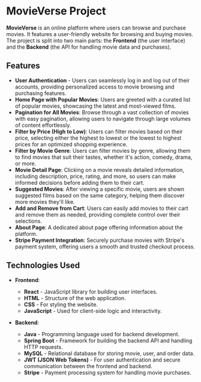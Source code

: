 # MovieVerse Project

**MovieVerse** is an online platform where users can browse and purchase movies. It features a user-friendly website for browsing and buying movies. The project is split into two main parts: the **Frontend** (the user interface) and the **Backend** (the API for handling movie data and purchases).

## Features

- **User Authentication** - Users can seamlessly log in and log out of their accounts, providing personalized access to movie browsing and purchasing features.
- **Home Page with Popular Movies**: Users are greeted with a curated list of popular movies, showcasing the latest and most-viewed films.
- **Pagination for All Movies**: Browse through a vast collection of movies with easy pagination, allowing users to navigate through large volumes of content effortlessly.
- **Filter by Price (High to Low)**: Users can filter movies based on their price, selecting either the highest to lowest or the lowest to highest prices for an optimized shopping experience.
- **Filter by Movie Genre**: Users can filter movies by genre, allowing them to find movies that suit their tastes, whether it's action, comedy, drama, or more.
- **Movie Detail Page**: Clicking on a movie reveals detailed information, including description, price, rating, and more, so users can make informed decisions before adding them to their cart.
- **Suggested Movies**: After viewing a specific movie, users are shown suggested films based on the same category, helping them discover more movies they'll like.
- **Add and Remove from Cart**: Users can easily add movies to their cart and remove them as needed, providing complete control over their selections.
- **About Page**: A dedicated about page offering information about the platform.
- **Stripe Payment Integration**: Securely purchase movies with Stripe's payment system, offering users a smooth and trusted checkout process.

## Technologies Used

- **Frontend**:

  - **React** - JavaScript library for building user interfaces.
  - **HTML** - Structure of the web application.
  - **CSS** - For styling the website.
  - **JavaScript** - Used for client-side logic and interactivity.

- **Backend**:
  - **Java** - Programming language used for backend development.
  - **Spring Boot** - Framework for building the backend API and handling HTTP requests.
  - **MySQL** - Relational database for storing movie, user, and order data.
  - **JWT (JSON Web Tokens)** - For user authentication and secure communication between the frontend and backend.
  - **Stripe** - Payment processing system for handling movie purchases.
